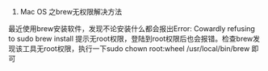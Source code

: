 
1. Mac OS 之brew无权限解决方法

最近使用brew安装软件，发现不论安装什么都会报出Error: Cowardly refusing to sudo brew install 提示无root权限，登陆到root权限后也会报错。检查brew发现该工具无root权限，执行一下sudo chown root:wheel /usr/local/bin/brew 即可
